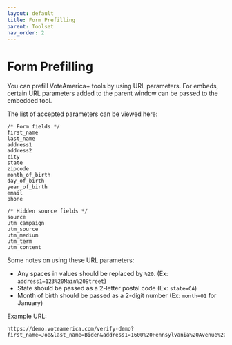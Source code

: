 ```yaml
---
layout: default
title: Form Prefilling
parent: Toolset
nav_order: 2
---
```


# Form Prefilling

You can prefill VoteAmerica+ tools by using URL parameters. For embeds, certain URL parameters added to the parent window can be passed to the embedded tool.

The list of accepted parameters can be viewed here:

```
/* Form fields */
first_name
last_name
address1
address2
city
state
zipcode
month_of_birth
day_of_birth
year_of_birth
email
phone

/* Hidden source fields */
source
utm_campaign
utm_source
utm_medium
utm_term
utm_content
```

Some notes on using these URL parameters: 
* Any spaces in values should be replaced by `%20`. (Ex: `address1=123%20Main%20Street`)
* State should be passed as a 2-letter postal code (Ex: `state=CA`)
* Month of birth should be passed as a 2-digit number (Ex: `month=01` for January)

Example URL:
```
https://demo.voteamerica.com/verify-demo?first_name=Joe&last_name=Biden&address1=1600%20Pennsylvania%20Avenue%20Southeast&city=Washington&state=DC&zipcode=20003&month_of_birth=11&day_of_birth=20&year_of_birth=1942&email=joe@whitehouse.gov
```
